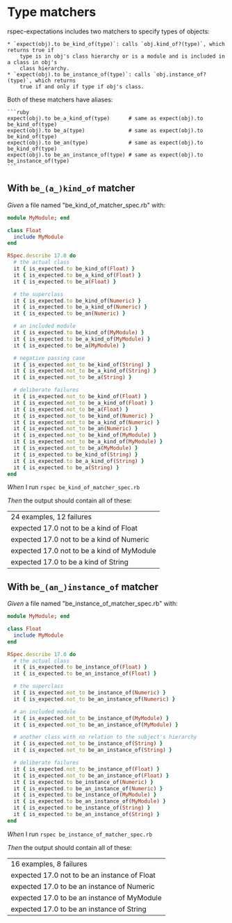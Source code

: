 # Type matchers

rspec-expectations includes two matchers to specify types of objects:

    * `expect(obj).to be_kind_of(type)`: calls `obj.kind_of?(type)`, which returns true if
        type is in obj's class hierarchy or is a module and is included in a class in obj's
        class hierarchy.
    * `expect(obj).to be_instance_of(type)`: calls `obj.instance_of?(type)`, which returns
        true if and only if type if obj's class.

  Both of these matchers have aliases:

    ```ruby
    expect(obj).to be_a_kind_of(type)      # same as expect(obj).to be_kind_of(type)
    expect(obj).to be_a(type)              # same as expect(obj).to be_kind_of(type)
    expect(obj).to be_an(type)             # same as expect(obj).to be_kind_of(type)
    expect(obj).to be_an_instance_of(type) # same as expect(obj).to be_instance_of(type)
    ```

## With `be_(a_)kind_of` matcher

_Given_ a file named "be_kind_of_matcher_spec.rb" with:

```ruby
module MyModule; end

class Float
  include MyModule
end

RSpec.describe 17.0 do
  # the actual class
  it { is_expected.to be_kind_of(Float) }
  it { is_expected.to be_a_kind_of(Float) }
  it { is_expected.to be_a(Float) }

  # the superclass
  it { is_expected.to be_kind_of(Numeric) }
  it { is_expected.to be_a_kind_of(Numeric) }
  it { is_expected.to be_an(Numeric) }

  # an included module
  it { is_expected.to be_kind_of(MyModule) }
  it { is_expected.to be_a_kind_of(MyModule) }
  it { is_expected.to be_a(MyModule) }

  # negative passing case
  it { is_expected.not_to be_kind_of(String) }
  it { is_expected.not_to be_a_kind_of(String) }
  it { is_expected.not_to be_a(String) }

  # deliberate failures
  it { is_expected.not_to be_kind_of(Float) }
  it { is_expected.not_to be_a_kind_of(Float) }
  it { is_expected.not_to be_a(Float) }
  it { is_expected.not_to be_kind_of(Numeric) }
  it { is_expected.not_to be_a_kind_of(Numeric) }
  it { is_expected.not_to be_an(Numeric) }
  it { is_expected.not_to be_kind_of(MyModule) }
  it { is_expected.not_to be_a_kind_of(MyModule) }
  it { is_expected.not_to be_a(MyModule) }
  it { is_expected.to be_kind_of(String) }
  it { is_expected.to be_a_kind_of(String) }
  it { is_expected.to be_a(String) }
end
```

_When_ I run `rspec be_kind_of_matcher_spec.rb`

_Then_ the output should contain all of these:

|                                            |
|--------------------------------------------|
| 24 examples, 12 failures                   |
| expected 17.0 not to be a kind of Float    |
| expected 17.0 not to be a kind of Numeric  |
| expected 17.0 not to be a kind of MyModule |
| expected 17.0 to be a kind of String       |

## With `be_(an_)instance_of` matcher

_Given_ a file named "be_instance_of_matcher_spec.rb" with:

```ruby
module MyModule; end

class Float
  include MyModule
end

RSpec.describe 17.0 do
  # the actual class
  it { is_expected.to be_instance_of(Float) }
  it { is_expected.to be_an_instance_of(Float) }

  # the superclass
  it { is_expected.not_to be_instance_of(Numeric) }
  it { is_expected.not_to be_an_instance_of(Numeric) }

  # an included module
  it { is_expected.not_to be_instance_of(MyModule) }
  it { is_expected.not_to be_an_instance_of(MyModule) }

  # another class with no relation to the subject's hierarchy
  it { is_expected.not_to be_instance_of(String) }
  it { is_expected.not_to be_an_instance_of(String) }

  # deliberate failures
  it { is_expected.not_to be_instance_of(Float) }
  it { is_expected.not_to be_an_instance_of(Float) }
  it { is_expected.to be_instance_of(Numeric) }
  it { is_expected.to be_an_instance_of(Numeric) }
  it { is_expected.to be_instance_of(MyModule) }
  it { is_expected.to be_an_instance_of(MyModule) }
  it { is_expected.to be_instance_of(String) }
  it { is_expected.to be_an_instance_of(String) }
end
```

_When_ I run `rspec be_instance_of_matcher_spec.rb`

_Then_ the output should contain all of these:

|                                              |
|----------------------------------------------|
| 16 examples, 8 failures                      |
| expected 17.0 not to be an instance of Float |
| expected 17.0 to be an instance of Numeric   |
| expected 17.0 to be an instance of MyModule  |
| expected 17.0 to be an instance of String    |

